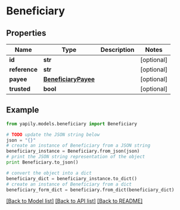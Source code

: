 # Beneficiary


## Properties

Name | Type | Description | Notes
------------ | ------------- | ------------- | -------------
**id** | **str** |  | [optional] 
**reference** | **str** |  | [optional] 
**payee** | [**BeneficiaryPayee**](BeneficiaryPayee.md) |  | [optional] 
**trusted** | **bool** |  | [optional] 

## Example

```python
from yapily.models.beneficiary import Beneficiary

# TODO update the JSON string below
json = "{}"
# create an instance of Beneficiary from a JSON string
beneficiary_instance = Beneficiary.from_json(json)
# print the JSON string representation of the object
print Beneficiary.to_json()

# convert the object into a dict
beneficiary_dict = beneficiary_instance.to_dict()
# create an instance of Beneficiary from a dict
beneficiary_form_dict = beneficiary.from_dict(beneficiary_dict)
```
[[Back to Model list]](../README.md#documentation-for-models) [[Back to API list]](../README.md#documentation-for-api-endpoints) [[Back to README]](../README.md)


